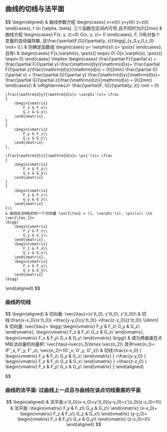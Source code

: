 ## 曲线的切线与法平面

$$
\begin{aligned}
 & 曲线参数方程
	\begin{cases}
		x=x(t)\\
		y=y(t)\\
		z=z(t)
	\end{cases}, t \in [\alpha, \beta]. 三个函数在区间内可导,且不同时为0\\[2mm]
	& 曲线方程
	\begin{cases}
		F(x, y, z)=0\\
		G(x, y, z)= 0
	\end{cases}, F, G有对各个变量的连续偏导数, 且\frac{\partial(F,G)}{\partial(y, z)}\bigg|_{x_0,y_0,z_0} \not= 0,\\
	& 则确定函数组
	\begin{cases}
		y= \varphi(x)\\
		z= \psi(x)
	\end{cases}, 且有\\
	&
	\begin{cases}
		F[x,\varphi(x), \psi(x)] \equiv 0\\
		G[x,\varphi(x), \psi(x)] \equiv 0\\
	\end{cases} \implies
	\begin{cases}
		\frac{\partial F}{\partial x} + \frac{\partial F}{\partial y} \frac{\mathrm{d}y}{\mathrm{d}x}+ \frac{\partial F}{\partial z}\frac{\mathrm{d}z}{\mathrm{d}x} = 0\\[2mm]
		\frac{\partial G}{\partial x} + \frac{\partial G}{\partial y} \frac{\mathrm{d}y}{\mathrm{d}x}+ \frac{\partial G}{\partial z}\frac{\mathrm{d}z}{\mathrm{d}x} = 0\\[2mm]
	\end{cases}\\
	& \xRightarrow{J= \frac{\partial(F, G)}{\partial(y, z)} \not = 0}

	\frac{\mathrm{d}y}{\mathrm{d}x}= \varphi'(x)= \frac
	{
		\begin{vmatrix}
			F_z & F_x\\
			G_z & G_x\\
		\end{vmatrix}
	}
	{
		\begin{vmatrix}
			F_y & F_z\\
			G_y & G_z\\
		\end{vmatrix}
	},

	\frac{\mathrm{d}z}{\mathrm{d}x}= \psi'(x)= \frac
	{
		\begin{vmatrix}
			F_x & F_y\\
			G_x & G_y\\
		\end{vmatrix}
	}
	{
		\begin{vmatrix}
			F_y & F_z\\
			G_y & G_z\\
		\end{vmatrix}
	}\\
	& 曲线在点M处的的一个切向量 \vec{\tau} = (1, \varphi'(x), \psi(x)) \to \vec{\tau_1}=
	\bigg(
		\begin{vmatrix}
			F_y & F_z\\
			G_y & G_z\\
		\end{vmatrix},
		\begin{vmatrix}
			F_z & F_x\\
			G_z & G_x\\
		\end{vmatrix},
		\begin{vmatrix}
			F_x & F_y\\
			G_x & G_y\\
		\end{vmatrix}
	\bigg)
\end{aligned}
$$

### 曲线的切线

$$
\begin{aligned}
	& 切向量: \vec{\tau}=(x'(t_0), y'(t_0), z'(t_0))\\
	& 切线:\frac{x-x_0}{x'(t_0)} =\frac{y-y_0}{y'(t_0)} =\frac{z-z_0}{z'(t_0)}
	\\[4mm]
	& 切向量: \vec{\tau}=
	\bigg(
		\begin{vmatrix}
			F_y & F_z\\
			G_y & G_z\\
		\end{vmatrix},
		\begin{vmatrix}
			F_z & F_x\\
			G_z & G_x\\
		\end{vmatrix},
		\begin{vmatrix}
			F_x & F_y\\
			G_x & G_y\\
		\end{vmatrix}
	\bigg)\\
	& 或为两曲面在点M处法向量的向量积: \vec{\tau}=\vec{n_1}\times \vec{n_2}\ 其中\vec{n_1}=(F'_x, F'_y, F'_z), \vec{n_2}=(G'_x, G'_y, G'_z)\\
	& 切线:\frac{x-x_0}
	{
		\begin{vmatrix}
			F_y & F_z\\
			G_y & G_z\\
		\end{vmatrix}
	}
	=\frac{y-y_0}
	{
		\begin{vmatrix}
			F_z & F_x\\
			G_z & G_x\\
		\end{vmatrix}
	}
	=\frac{z-z_0}
	{
		\begin{vmatrix}
			F_x & F_y\\
			G_x & G_y\\
		\end{vmatrix}
	}
\end{aligned}


$$

### 曲线的法平面: 过曲线上一点且与曲线在该点切线垂直的平面

$$
\begin{aligned}
	& 法平面:x'(t_0)(x-x_0)+y'(t_0)(y-y_0)+z'(z_0)(z-z_0)=0\\
	& 法平面:
	\begin{vmatrix}
		F_y & F_z\\
		G_y & G_z\\
	\end{vmatrix}
	(x-x_0)+
	\begin{vmatrix}
		F_z & F_x\\
		G_z & G_x\\
	\end{vmatrix}
	(y-y_0)+
	\begin{vmatrix}
		F_x & F_y\\
		G_x & G_y\\
	\end{vmatrix}
	(z-z_0)=0\\
\end{aligned}
$$
